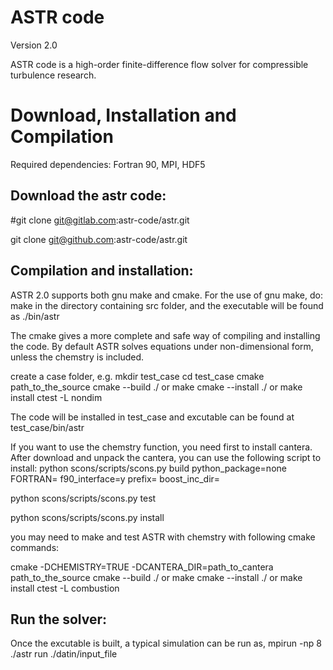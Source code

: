 # ASTR code 
Version 2.0 

ASTR code is a high-order finite-difference flow solver for compressible turbulence research.

# Download, Installation and Compilation
Required dependencies: Fortran 90, MPI, HDF5

## Download the astr code:
#git clone git@gitlab.com:astr-code/astr.git

git clone git@github.com:astr-code/astr.git

## Compilation and installation:
ASTR 2.0 supports both gnu make and cmake.
For the use of gnu make, do:
make 
in the directory containing src folder, and the executable will be found as ./bin/astr 

The cmake gives a more complete and safe way of compiling and installing the code.
By default ASTR solves equations under non-dimensional form, unless the chemstry is included.

create a case folder, e.g.
mkdir test_case
cd test_case
cmake path_to_the_source
cmake --build ./   or make
cmake --install ./ or make install
ctest -L nondim

The code will be installed in test_case and excutable can be found at test_case/bin/astr

If you want to use the chemstry function, you need first to install cantera. After download and unpack the cantera, you can use the following script to install:
python scons/scripts/scons.py build python_package=none FORTRAN=<your fortran compiler> f90_interface=y prefix=<the directory of centera to install> boost_inc_dir=<to boost directory>

python scons/scripts/scons.py test

python scons/scripts/scons.py install

you may need to make and test ASTR with chemstry with following cmake commands:
<!-- export CANTERA_DIR=<the directory of centera to install> -->
cmake -DCHEMISTRY=TRUE -DCANTERA_DIR=path_to_cantera path_to_the_source
cmake --build ./   or make
cmake --install ./ or make install
ctest -L combustion


## Run the solver:

Once the excutable is built, a typical simulation can be run as,
mpirun -np 8 ./astr run ./datin/input_file






